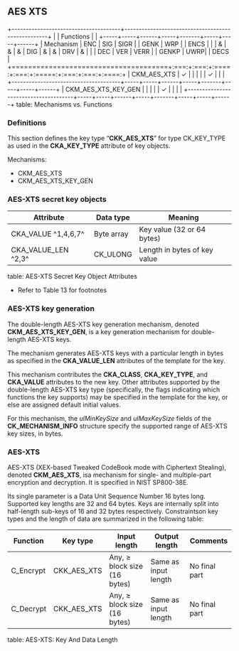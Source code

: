 ## AES XTS

+--------------------------------------+---------------------------------------------------+
|                                      | Functions                                         |
|                                      +-----+-----+------+-----+-------+-----+-----+------+
| Mechanism                            | ENC | SIG | SIGR |     | GENK  | WRP |     | ENCS |
|                                      |  &  |  &  |  &   | DIG |   &   |  &  | DRV |  &   |
|                                      | DEC | VER | VERR |     | GENKP | UWRP|     | DECS |
+======================================+:===:+:===:+:====:+:===:+:=====:+:===:+:===:+:====:+
| CKM_AES_XTS                          |  ✓  |     |      |     |       |  ✓  |     |      |
+--------------------------------------+-----+-----+------+-----+-------+-----+-----+------+
| CKM_AES_XTS_KEY_GEN                  |     |     |      |     |   ✓   |     |     |      |
+--------------------------------------+-----+-----+------+-----+-------+-----+-----+------+
table: Mechanisms vs. Functions

### Definitions

This section defines the key type “**CKK_AES_XTS**” for type CK_KEY_TYPE as used
in the **CKA_KEY_TYPE** attribute of key objects.

Mechanisms:

- CKM_AES_XTS
- CKM_AES_XTS_KEY_GEN

### AES-XTS secret key objects

| Attribute           | Data type  | Meaning                             |
|---------------------|------------|-------------------------------------|
| CKA_VALUE ^1,4,6,7^ | Byte array | Key value (32 or 64 bytes)          |
| CKA_VALUE_LEN ^2,3^ | CK_ULONG   | Length in bytes of key value        |
table: AES-XTS Secret Key Object Attributes

- Refer to Table 13 for footnotes

### AES-XTS key generation

The double-length AES-XTS key generation mechanism, denoted
**CKM_AES_XTS_KEY_GEN**, is a key generation mechanism for double-length AES-XTS
keys.

The mechanism generates AES-XTS keys with a particular length in bytes as
specified in the **CKA_VALUE_LEN** attributes of the template for the key.

This mechanism contributes the **CKA_CLASS**, **CKA_KEY_TYPE**, and
**CKA_VALUE** attributes to the new key. Other attributes supported by the
double-length AES-XTS key type (specifically, the flags indicating which
functions the key supports) may be specified in the template for the key, or
else are assigned default initial values.

For this mechanism, the _ulMinKeySize_ and _ulMaxKeySize_ fields of the
**CK_MECHANISM_INFO** structure specify the supported range of AES-XTS key
sizes, in bytes.

### AES-XTS

AES-XTS (XEX-based Tweaked CodeBook mode with Ciphertext Stealing), denoted
**CKM_AES_XTS**, isa mechanism for single- and multiple-part encryption and
decryption. It is specified in NIST SP800-38E.

Its single parameter is a Data Unit Sequence Number 16 bytes long. Supported key
lengths are 32 and 64 bytes. Keys are internally split into half-length sub-keys
of 16 and 32 bytes respectively. Constraintson key types and the length of data
are summarized in the following table:

| Function  | Key type    | Input length | Output length  | Comments     |
|-----------|-------------|--------------|----------------|--------------|
| C_Encrypt | CKK_AES_XTS | Any, ≥ block size (16 bytes) | Same as input length | No final part |
| C_Decrypt | CKK_AES_XTS | Any, ≥ block size (16 bytes) | Same as input length | No final part |
table: AES-XTS: Key And Data Length
